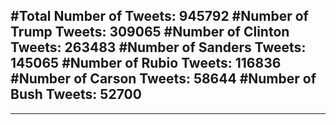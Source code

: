 #Total Number of Tweets: 945792 
#Number of Trump Tweets: 309065
#Number of Clinton Tweets: 263483
#Number of Sanders Tweets: 145065
#Number of Rubio Tweets: 116836
#Number of Carson Tweets: 58644
#Number of Bush Tweets: 52700
---
---
